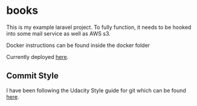 # books

This is my example laravel project.  To fully function, it needs to be hooked into some mail service as well as AWS s3.

Docker instructions can be found inside the docker folder

Currently deployed [here](https://books.kimberly.technology).


## Commit Style
I have been following the Udacity Style guide for git which can be found [here](https://udacity.github.io/git-styleguide/).

